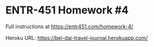# ENTR-451 Homework #4

Full instructions at https://entr451.com/homework-4/

Heroku URL: https://bei-dai-travel-journal.herokuapp.com/